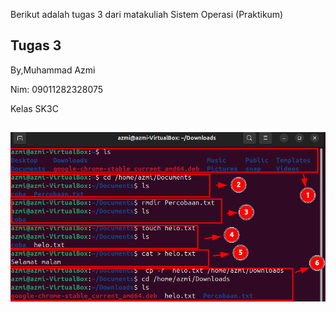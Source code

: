 Berikut adalah tugas 3 dari matakuliah Sistem Operasi (Praktikum)

Tugas 3
-------
By,Muhammad Azmi

Nim: 09011282328075

Kelas SK3C
##
<div align=center>
<img src="./Tugas 3 png/GB1.png"/>
</div>
